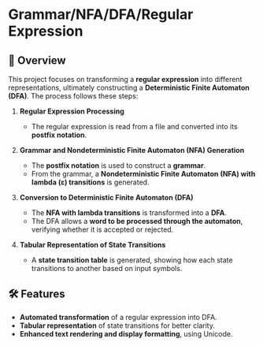 # Grammar/NFA/DFA/Regular Expression

## 📌 Overview  
This project focuses on transforming a **regular expression** into different representations, ultimately constructing a **Deterministic Finite Automaton (DFA)**. The process follows these steps:  

1. **Regular Expression Processing**  
   - The regular expression is read from a file and converted into its **postfix notation**.  

2. **Grammar and Nondeterministic Finite Automaton (NFA) Generation**  
   - The **postfix notation** is used to construct a **grammar**.  
   - From the grammar, a **Nondeterministic Finite Automaton (NFA) with lambda (ε) transitions** is generated.  

3. **Conversion to Deterministic Finite Automaton (DFA)**  
   - The **NFA with lambda transitions** is transformed into a **DFA**.  
   - The DFA allows a **word to be processed through the automaton**, verifying whether it is accepted or rejected.  

4. **Tabular Representation of State Transitions**  
   - A **state transition table** is generated, showing how each state transitions to another based on input symbols.  

## 🛠️ Features  
- **Automated transformation** of a regular expression into DFA.  
- **Tabular representation** of state transitions for better clarity.   
- **Enhanced text rendering and display formatting**, using Unicode.

